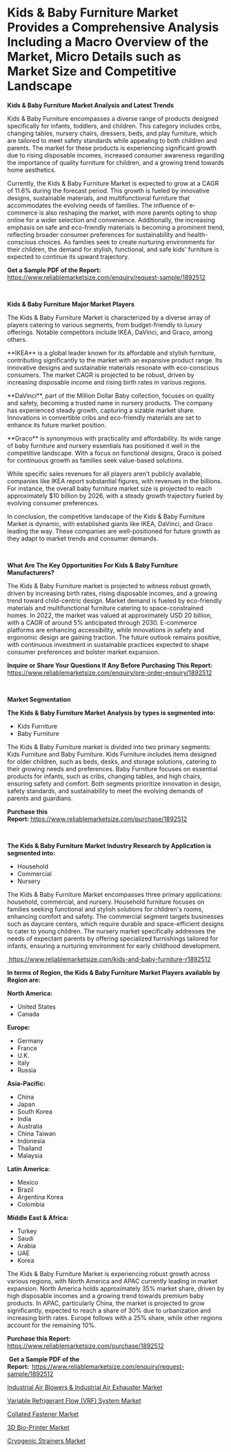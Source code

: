 <p><h1>Kids & Baby Furniture Market Provides a Comprehensive Analysis Including a Macro Overview of the Market, Micro Details such as Market Size and Competitive Landscape</h1></p><p><strong>Kids & Baby Furniture Market Analysis and Latest Trends</strong></p>
<p><p>Kids & Baby Furniture encompasses a diverse range of products designed specifically for infants, toddlers, and children. This category includes cribs, changing tables, nursery chairs, dressers, beds, and play furniture, which are tailored to meet safety standards while appealing to both children and parents. The market for these products is experiencing significant growth due to rising disposable incomes, increased consumer awareness regarding the importance of quality furniture for children, and a growing trend towards home aesthetics.</p><p>Currently, the Kids & Baby Furniture Market is expected to grow at a CAGR of 11.6% during the forecast period. This growth is fueled by innovative designs, sustainable materials, and multifunctional furniture that accommodates the evolving needs of families. The influence of e-commerce is also reshaping the market, with more parents opting to shop online for a wider selection and convenience. Additionally, the increasing emphasis on safe and eco-friendly materials is becoming a prominent trend, reflecting broader consumer preferences for sustainability and health-conscious choices. As families seek to create nurturing environments for their children, the demand for stylish, functional, and safe kids' furniture is expected to continue its upward trajectory.</p></p>
<p><strong>Get a Sample PDF of the Report:&nbsp;</strong> <a href="https://www.reliablemarketsize.com/enquiry/request-sample/1892512?utm_campaign=1131&utm_medium=2&utm_source=Github&utm_content=ia&utm_term=24102024&utm_id=kids-baby-furniture">https://www.reliablemarketsize.com/enquiry/request-sample/1892512</a></p>
<p>&nbsp;</p>
<p><strong>Kids & Baby Furniture Major Market Players</strong></p>
<p><p>The Kids & Baby Furniture Market is characterized by a diverse array of players catering to various segments, from budget-friendly to luxury offerings. Notable competitors include IKEA, DaVinci, and Graco, among others. </p><p>**IKEA** is a global leader known for its affordable and stylish furniture, contributing significantly to the market with an expansive product range. Its innovative designs and sustainable materials resonate with eco-conscious consumers. The market CAGR is projected to be robust, driven by increasing disposable income and rising birth rates in various regions.</p><p>**DaVinci**, part of the Million Dollar Baby collection, focuses on quality and safety, becoming a trusted name in nursery products. The company has experienced steady growth, capturing a sizable market share. Innovations in convertible cribs and eco-friendly materials are set to enhance its future market position.</p><p>**Graco** is synonymous with practicality and affordability. Its wide range of baby furniture and nursery essentials has positioned it well in the competitive landscape. With a focus on functional designs, Graco is poised for continuous growth as families seek value-based solutions.</p><p>While specific sales revenues for all players aren't publicly available, companies like IKEA report substantial figures, with revenues in the billions. For instance, the overall baby furniture market size is projected to reach approximately $10 billion by 2026, with a steady growth trajectory fueled by evolving consumer preferences.</p><p>In conclusion, the competitive landscape of the Kids & Baby Furniture Market is dynamic, with established giants like IKEA, DaVinci, and Graco leading the way. These companies are well-positioned for future growth as they adapt to market trends and consumer demands.</p></p>
<p>&nbsp;</p>
<p><strong>What Are The Key Opportunities For Kids & Baby Furniture Manufacturers?</strong></p>
<p><p>The Kids & Baby Furniture market is projected to witness robust growth, driven by increasing birth rates, rising disposable incomes, and a growing trend toward child-centric design. Market demand is fueled by eco-friendly materials and multifunctional furniture catering to space-constrained homes. In 2022, the market was valued at approximately USD 20 billion, with a CAGR of around 5% anticipated through 2030. E-commerce platforms are enhancing accessibility, while innovations in safety and ergonomic design are gaining traction. The future outlook remains positive, with continuous investment in sustainable practices expected to shape consumer preferences and bolster market expansion.</p></p>
<p><strong>Inquire or Share Your Questions If Any Before Purchasing This Report:</strong> <a href="https://www.reliablemarketsize.com/enquiry/pre-order-enquiry/1892512?utm_campaign=1131&utm_medium=2&utm_source=Github&utm_content=ia&utm_term=24102024&utm_id=kids-baby-furniture">https://www.reliablemarketsize.com/enquiry/pre-order-enquiry/1892512</a></p>
<p>&nbsp;</p>
<p><strong>Market Segmentation</strong></p>
<p><strong>The Kids & Baby Furniture Market Analysis by types is segmented into:</strong></p>
<p><ul><li>Kids Furniture</li><li>Baby Furniture</li></ul></p>
<p><p>The Kids & Baby Furniture market is divided into two primary segments: Kids Furniture and Baby Furniture. Kids Furniture includes items designed for older children, such as beds, desks, and storage solutions, catering to their growing needs and preferences. Baby Furniture focuses on essential products for infants, such as cribs, changing tables, and high chairs, ensuring safety and comfort. Both segments prioritize innovation in design, safety standards, and sustainability to meet the evolving demands of parents and guardians.</p></p>
<p><strong>Purchase this Report:&nbsp;</strong><a href="https://www.reliablemarketsize.com/purchase/1892512?utm_campaign=1131&utm_medium=2&utm_source=Github&utm_content=ia&utm_term=24102024&utm_id=kids-baby-furniture">https://www.reliablemarketsize.com/purchase/1892512</a></p>
<p>&nbsp;</p>
<p><strong>The Kids & Baby Furniture Market Industry Research by Application is segmented into:</strong></p>
<p><ul><li>Household</li><li>Commercial</li><li>Nursery</li></ul></p>
<p><p>The Kids & Baby Furniture Market encompasses three primary applications: household, commercial, and nursery. Household furniture focuses on families seeking functional and stylish solutions for children's rooms, enhancing comfort and safety. The commercial segment targets businesses such as daycare centers, which require durable and space-efficient designs to cater to young children. The nursery market specifically addresses the needs of expectant parents by offering specialized furnishings tailored for infants, ensuring a nurturing environment for early childhood development.</p></p>
<p><a href="https://www.reliablemarketsize.com/kids-and-baby-furniture-r1892512?utm_campaign=1131&utm_medium=2&utm_source=Github&utm_content=ia&utm_term=24102024&utm_id=kids-baby-furniture">&nbsp;https://www.reliablemarketsize.com/kids-and-baby-furniture-r1892512</a></p>
<p><strong>In terms of Region, the Kids & Baby Furniture Market Players available by Region are:</strong></p>
<p>
    <p> <strong> North America: </strong>
        <ul>
            <li>United States</li>
            <li>Canada</li>
        </ul>
        </p> 
    <p> <strong> Europe: </strong>
        <ul>
            <li>Germany</li>
            <li>France</li>
            <li>U.K.</li>
            <li>Italy</li>
            <li>Russia</li>
        </ul>
        </p> 
    <p> <strong> Asia-Pacific: </strong>
        <ul>
            <li>China</li>
            <li>Japan</li>
            <li>South Korea</li>
            <li>India</li>
            <li>Australia</li>
            <li>China Taiwan</li>
            <li>Indonesia</li>
            <li>Thailand</li>
            <li>Malaysia</li>
        </ul>
        </p> 
    <p> <strong> Latin America: </strong>
        <ul>
            <li>Mexico</li>
            <li>Brazil</li>
            <li>Argentina Korea</li>
            <li>Colombia</li>
        </ul>
        </p> 
    <p> <strong> Middle East & Africa: </strong>
        <ul>
            <li>Turkey</li>
            <li>Saudi</li>
            <li>Arabia</li>
            <li>UAE</li>
            <li>Korea</li>
        </ul>
    </p>
    </p>
<p><p>The Kids & Baby Furniture Market is experiencing robust growth across various regions, with North America and APAC currently leading in market expansion. North America holds approximately 35% market share, driven by high disposable incomes and a growing trend towards premium baby products. In APAC, particularly China, the market is projected to grow significantly, expected to reach a share of 30% due to urbanization and increasing birth rates. Europe follows with a 25% share, while other regions account for the remaining 10%.</p></p>
<p><strong>Purchase this Report: </strong><a href="https://www.reliablemarketsize.com/purchase/1892512?utm_campaign=1131&utm_medium=2&utm_source=Github&utm_content=ia&utm_term=24102024&utm_id=kids-baby-furniture">https://www.reliablemarketsize.com/purchase/1892512</a></p>
<p>&nbsp;<strong>Get a Sample PDF of the Report:&nbsp;&nbsp;</strong><a href="https://www.reliablemarketsize.com/enquiry/request-sample/1892512?utm_campaign=1131&utm_medium=2&utm_source=Github&utm_content=ia&utm_term=24102024&utm_id=kids-baby-furniture">https://www.reliablemarketsize.com/enquiry/request-sample/1892512</a></p>
<p><strong></strong></p>
<p><p><a href="https://github.com/kandidbn/Market-Research-Report-List-1/blob/main/industrial-air-blowers-industrial-air-exhauster-market.md?utm_campaign=1131&utm_medium=2&utm_source=Github&utm_content=ia&utm_term=24102024&utm_id=kids-baby-furniture">Industrial Air Blowers & Industrial Air Exhauster Market</a></p><p><a href="https://www.linkedin.com/pulse/regional-adaptations-global-variable-refrigerant-flow-vrf-system-dxtaf?utm_campaign=1131&utm_medium=2&utm_source=Github&utm_content=ia&utm_term=24102024&utm_id=kids-baby-furniture">Variable Refrigerant Flow (VRF) System Market</a></p><p><a href="https://github.com/doyeme32g/Market-Research-Report-List-1/blob/main/collated-fastener-market.md?utm_campaign=1131&utm_medium=2&utm_source=Github&utm_content=ia&utm_term=24102024&utm_id=kids-baby-furniture">Collated Fastener Market</a></p><p><a href="https://www.linkedin.com/pulse/competitive-intelligence-3d-bio-printer-market-key-players-eyzif?utm_campaign=1131&utm_medium=2&utm_source=Github&utm_content=ia&utm_term=24102024&utm_id=kids-baby-furniture">3D Bio-Printer Market</a></p><p><a href="https://issuu.com/reportprime-2/docs/cryogenic-strainers-market-size-203_0a191abd075f19?utm_campaign=1131&utm_medium=2&utm_source=Github&utm_content=ia&utm_term=24102024&utm_id=kids-baby-furniture">Cryogenic Strainers Market</a></p></p>